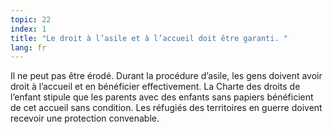 ```yaml
---
topic: 22
index: 1
title: "Le droit à l’asile et à l’accueil doit être garanti. "
lang: fr
---
```

Il ne peut pas être érodé. Durant la procédure d’asile, les gens doivent avoir
droit à l’accueil et en bénéficier effectivement. La Charte des droits de
l’enfant stipule que les parents avec des enfants sans papiers bénéficient de
cet accueil sans condition.
Les réfugiés des territoires en guerre doivent recevoir une protection
convenable.
